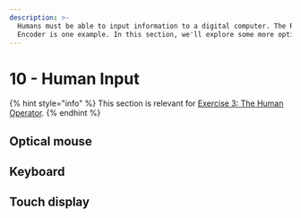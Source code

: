 ```yaml
---
description: >-
  Humans must be able to input information to a digital computer. The Rotary
  Encoder is one example. In this section, we'll explore some more options.
---
```


# 10 - Human Input

{% hint style="info" %}
This section is relevant for [Exercise 3: The Human Operator](https://github.com/winf-hsos/lifi-exercises/raw/main/exercises/03\_exercise\_human\_operator.pdf).
{% endhint %}

## Optical mouse

## Keyboard

## Touch display

